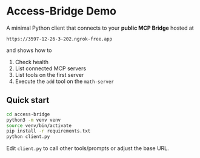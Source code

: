 # Access-Bridge Demo

A minimal Python client that connects to your **public MCP Bridge** hosted at

```
https://3597-12-26-3-202.ngrok-free.app
```

and shows how to

1. Check health
2. List connected MCP servers
3. List tools on the first server
4. Execute the `add` tool on the `math-server`

## Quick start

```bash
cd access-bridge
python3 -m venv venv
source venv/bin/activate
pip install -r requirements.txt
python client.py
```

Edit `client.py` to call other tools/prompts or adjust the base URL. 